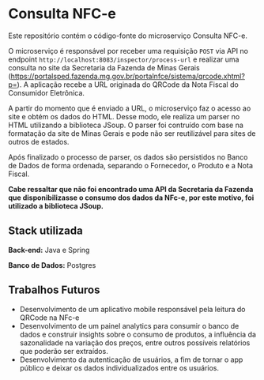 
# Consulta NFC-e

Este repositório contém o código-fonte do microserviço Consulta NFC-e. 

O microserviço é responsável por receber uma requisição `POST` via API no endpoint `http://localhost:8083/inspector/process-url` e realizar uma consulta no site da Secretaria da Fazenda de Minas Gerais (https://portalsped.fazenda.mg.gov.br/portalnfce/sistema/qrcode.xhtml?p=). A aplicação recebe a URL originada do QRCode da Nota Fiscal do Consumidor Eletrônica. 

A partir do momento que é enviado a URL, o microserviço faz o acesso ao site e obtém os dados do HTML. Desse modo, ele realiza um parser no HTML utilizando a biblioteca JSoup. O parser foi contruído com base na formatação da site de Minas Gerais e pode não ser reutilizável para sites de outros de estados.

Após finalizado o processo de parser, os dados são persistidos no Banco de Dados de forma ordenada, separando o Fornecedor, o Produto e a Nota Fiscal.

**Cabe ressaltar que não foi encontrado uma API da Secretaria da Fazenda que disponibilizasse o consumo dos dados da NFc-e, por este motivo, foi utilizado a biblioteca JSoup.**


## Stack utilizada

**Back-end:** Java e Spring

**Banco de Dados:** Postgres


## Trabalhos Futuros

- Desenvolvimento de um aplicativo mobile responsável pela leitura do QRCode na NFc-e
- Desenvolvimento de um painel analytics para consumir o banco de dados e construir insights sobre o consumo de produtos, a influência da sazonalidade na variação dos preços, entre outros possíveis relatórios que poderão ser extraídos.
- Desenvolvimento da autenticação de usuários, a fim de tornar o app público e deixar os dados individualizados entre os usuários.
